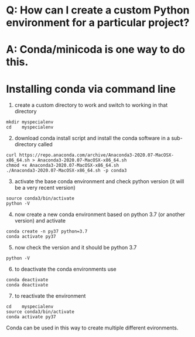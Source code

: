 # Q: How can I create a custom Python environment for a particular project?

# A: Conda/minicoda is one way to do this.

# Installing conda via command line


1. create a custom directory to work and switch to working in that directory

  ```
  mkdir myspecialenv
  cd    myspecialenv
  ```


2. download conda install script and install the conda software in a sub-directory called

  ```
  curl https://repo.anaconda.com/archive/Anaconda3-2020.07-MacOSX-x86_64.sh > Anaconda3-2020.07-MacOSX-x86_64.sh
  chmod +x Anaconda3-2020.07-MacOSX-x86_64.sh
  ./Anaconda3-2020.07-MacOSX-x86_64.sh -p conda3
  ```
3. activate the base conda environment and check python version (it will be a very recent version)
  ```
  source conda3/bin/activate
  python -V
  ``` 

4. now create a new conda environment based on python 3.7 (or another version) and activate
  ```
  conda create -n py37 python=3.7
  conda activate py37
  ```
5. now check the version and it should be python 3.7
  ```
  python -V
  ```
  
6. to deactivate the conda environments use
  ```
  conda deactivate
  conda deactivate
 
  ```
7. to reactivate the environment 
  ```
  cd    myspecialenv
  source conda3/bin/activate  
  conda activate py37
  ```
  
Conda can be used in this way to create multiple different evironments. 
